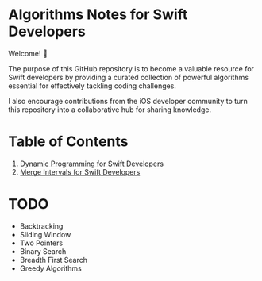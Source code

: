 # Algorithms Notes for Swift Developers

Welcome! 👋

The purpose of this GitHub repository is to become a valuable resource for Swift developers by providing a curated collection of powerful algorithms essential for effectively tackling coding challenges.

I also encourage contributions from the iOS developer community to turn this repository into a collaborative hub for sharing knowledge.

# Table of Contents

1. <a href="Dynamic Programming/Dynamic programming.md">Dynamic Programming for Swift Developers</a>
2. <a href="Merge Intervals/Merge Intervals.md">Merge Intervals for Swift Developers</a>


# TODO
- Backtracking
- Sliding Window
- Two Pointers
- Binary Search
- Breadth First Search
- Greedy Algorithms
